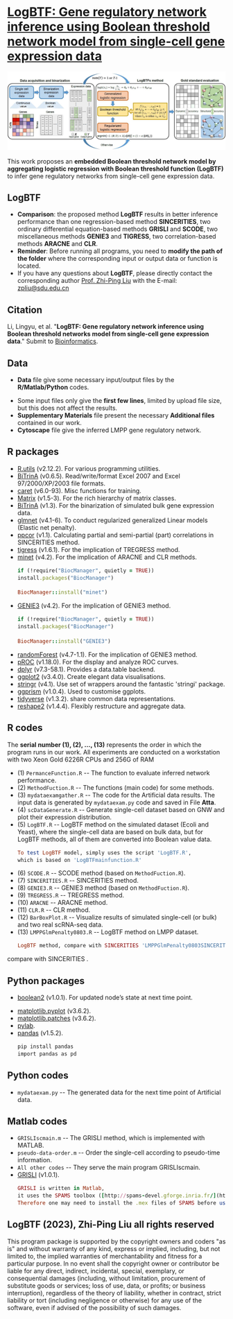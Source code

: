 # [LogBTF: Gene regulatory network inference using Boolean threshold network model from single-cell gene expression data](https://github.com/zpliulab/logBTF)

![Screenshot](Data/framework.jpg)

This work proposes an **embedded Boolean threshold network model by aggregating logistic regression with Boolean threshold function (LogBTF)** to infer gene regulatory networks from single-cell gene expression data. 


## LogBTF
<!--START_SECTION:news-->
<!--* **LogBTF**: A **embedded Boolean threshold network model (LogBTF)** is proposed to infer **gene regulatory networks (GRNs)**. -->
* **Comparison**: the proposed method **LogBTF** results in better inference performance than one regression-based method **SINCERITIES**, two ordinary differential equation-based methods **GRISLI** and **SCODE**, two miscellaneous methods **GENIE3** and **TIGRESS**, two correlation-based methods **ARACNE** and **CLR**.
* **Reminder**: Before running all programs, you need to **modify the path of the folder** where the corresponding input or output data or function is located.
* If you have any questions about **LogBTF**, please directly contact the corresponding author [Prof. Zhi-Ping Liu](https://scholar.google.com/citations?user=zkBXb_kAAAAJ&hl=zh-CN&oi=ao) with the E-mail: zpliu@sdu.edu.cn
<!--END_SECTION:news-->


## Citation
Li, Lingyu, et al. "**LogBTF: Gene regulatory network inference using Boolean threshold networks model from single-cell gene expression data**." Submit to [Bioinformatics](https://academic.oup.com/bioinformatics). 


## Data
<!--START_SECTION:news-->
* **Data** file give some necessary input/output files by the **R/Matlab/Python** codes. 
<!--* The subfile **DREAM3_RealData2** is the Matsumoto RNA-seq data, and the subfile **DREAM3_RealData16** is the Specific hHEP scRNA-seq data.-->
* Some input files only give the **first few lines**, limited by upload file size, but this does not affect the results.
* **Supplementary Materials** file present the necessary **Additional files** contained in our work.
* **Cytoscape** file give the inferred LMPP gene regulatory network. 
<!--END_SECTION:news-->

## R packages
* [R.utils](https://cran.r-project.org/web/packages/R.utils/index.html) (v2.12.2). For various programming utilities.
* [BiTrinA](https://cran.r-project.org/web/packages/xlsx/index.html) (v0.6.5). Read/write/format Excel 2007 and Excel 97/2000/XP/2003 file formats.
* [caret](https://cran.r-project.org/web/packages/caret/index.html) (v6.0-93). Misc functions for training.
* [Matrix](https://cran.r-project.org/web/packages/Matrix/index.html) (v1.5-3). For the rich hierarchy of matrix classes.
* [BiTrinA](https://cran.r-project.org/web/packages/BiTrinA/index.html) (v1.3). For the binarization of simulated bulk gene expression data.
* [glmnet](https://cran.r-project.org/web/packages/glmnet/index.html) (v4.1-6). To conduct regularized generalized Linear models (Elastic net penalty).
* [ppcor](https://cran.r-project.org/web/packages/ppcor/index.html) (v1.1). Calculating partial and semi-partial (part) correlations in SINCERITIES method.
* [tigress](https://cran.r-project.org/web/packages/tigris/index.html) (v1.6.1). For the implication of TREGRESS method.
* [minet](http://www.bioconductor.org/packages/release/bioc/html/minet.html) (v4.2). For the implication of ARACNE and CLR methods.
    ```ruby
    if (!require("BiocManager", quietly = TRUE))
    install.packages("BiocManager")

    BiocManager::install("minet")
    ```
* [GENIE3](https://bioconductor.org/packages/release/bioc/html/GENIE3.html) (v4.2). For the implication of GENIE3 method.
    ```ruby
    if (!require("BiocManager", quietly = TRUE))
    install.packages("BiocManager")

    BiocManager::install("GENIE3")
    ```
* [randomForest](https://CRAN.R-project.org/package=randomForest) (v4.7-1.1). For the implication of GENIE3 method.
* [pROC](https://cran.r-project.org/web/packages/randomForest/index.html) (v1.18.0). For the display and analyze ROC curves.
* [dplyr](https://cran.r-project.org/web/packages/dtplyr/index.html) (v7.3-58.1). Provides a data.table backend.
* [ggplot2](https://cran.r-project.org/web/packages/ggplot2/index.html) (v3.4.0). Create elegant data visualisations.
* [stringr](https://cran.r-project.org/web/packages/stringr/index.html) (v4.1). Use set of wrappers around the fantastic 'stringi' package.
* [ggprism](https://cran.rstudio.com/web/packages/ggprism/index.html) (v1.0.4). Used to customise ggplots.
* [tidyverse](https://cran.r-project.org/web/packages/tidyverse/index.html) (v1.3.2). share common data representations.
* [reshape2](https://cran.r-project.org/web/packages/reshape2/index.html) (v1.4.4). Flexibly restructure and aggregate data.

## R codes
The **serial number (1), (2), ..., (13)** represents the order in which the program runs in our work. All experiments are conducted on a workstation with two Xeon Gold 6226R CPUs and 256G of RAM

<!--START_SECTION:news-->
* (1) ``PermanceFunction.R``  --  The function to evaluate inferred network performance.
* (2) ``MethodFuction.R``  --  The functions (main code) for some methods.
* (3) ``mydataexamgather.R``  --  The code for the Artificial data results. The input data is generated by ``mydataexam.py`` code and saved in File **Atta**.
* (4) ``scDataGenerate.R``  --  Generate single-cell dataset based on GNW and plot their expression distribution.
* (5) ``LogBTF.R``  --  LogBTF method on the simulated dataset (Ecoli and Yeast), where the single-cell data are based on bulk data, but for LogBTF methods, all of them are converted into Boolean value data.
    ```ruby
    To test LogBTF model, simply uses the script 'LogBTF.R', 
    which is based on 'LogBTFmainfunction.R'
    ```
* (6) ``SCODE.R``  --  SCODE method (based on ``MethodFuction.R``). 
* (7) ``SINCERITIES.R``  --  SINCERITIES method.
* (8) ``GENIE3.R``  --  GENIE3 method (based on ``MethodFuction.R``).
* (9) ``TREGRESS.R``  --  TREGRESS method.
* (10) ``ARACNE``  --  ARACNE method.
* (11) ``CLR.R``  --  CLR method.
* (12) ``BarBoxPlot.R`` -- Visualize results of simulated single-cell (or bulk) and two real scRNA-seq data.
* (13) ``LMPPGlmPenalty0803.R``  --  LogBTF method on LMPP dataset.
    ```ruby
    LogBTF method, compare with SINCERITIES 'LMPPGlmPenalty0803SINCERITIES.R'
    ```
 compare with SINCERITIES .
<!--END_SECTION:news-->


## Python packages
* [boolean2](https://github.com/janlelis/boolean2) (v1.0.1). For updated node’s state at next time point.


<!--## boolean2 Setup-->
<!--Add to your `Gemfile`:-->
<!---->
<!--```ruby-->
<!--gem 'boolean2'-->
<!--```-->
<!---->
<!--## boolean2 Usage-->
<!--```ruby-->
<!--true.is_a? Boolean2 #=> true-->
<!--false.is_a? Boolean2 #=> true-->
<!--nil.is_a? Boolean2 #=> false-->
<!--Object.new.is_a? Boolean2 #=> false-->
<!---->
<!--true.to_boolean2 #=> true-->
<!--false.to_boolean2 #=> false-->
<!--nil.to_boolean2 #=> false-->
<!--Object.new.to_boolean2 #=> true-->
<!---->
<!--Boolean2.new(true) #=> true-->
<!--Boolean2.new(false) #=> false-->
<!--Boolean2.new(nil) #=> false-->
<!--Boolean2.new(Object.new) #=> true-->
<!--```-->
<!---->
* [matplotlib.pyplot]( https://matplotlib.org/stable/tutorials/introductory/pyplot.html) (v3.6.2). 
* [matplotlib.patches]( https://matplotlib.org/stable/api/patches_api.html) (v3.6.2). 
* [pylab](https://www.javatpoint.com/python-pylab-module). 
* [pandas](https://www.datacamp.com/tutorial/pandas) (v1.5.2).
    ```ruby
    pip install pandas
    import pandas as pd
    ```
## Python codes
<!--START_SECTION:news-->
* ``mydataexam.py`` -- The generated data for the next time point of Artificial data.
<!--END_SECTION:news-->


## Matlab codes
<!--START_SECTION:news-->
* ``GRISLIscmain.m``  --  The GRISLI method, which is implemented with MATLAB. 
* ``pseudo-data-order.m``  --  Order the single-cell according to pseudo-time information.
* ``All other codes``  --  They serve the main program GRISLIscmain. 
* [GRISLI](https://github.com/PCAubin/GRISLI) (v1.0.1). 
    ```ruby
    GRISLI is written in Matlab, 
    it uses the SPAMS toolbox ([http://spams-devel.gforge.inria.fr/](http://thoth.inrialpes.fr/people/mairal/spams/)) to solve the lasso problem. 
    Therefore one may need to install the .mex files of SPAMS before using GRISLI (a spams-matlab-v2.6 folder is provided).    ```
<!--END_SECTION:news-->


## LogBTF (2023), Zhi-Ping Liu all rights reserved
This program package is supported by the copyright owners and coders "as is" and without warranty of any kind, express or implied, including, but not limited to, the implied warranties of merchantability and fitness for a particular purpose. In no event shall the copyright owner or contributor be liable for any direct, indirect, incidental, special, exemplary, or consequential damages (including, without limitation, procurement of substitute goods or services; loss of use, data, or profits; or business interruption), regardless of the theory of liability, whether in contract, strict liability or tort (including negligence or otherwise) for any use of the software, even if advised of the possibility of such damages.
